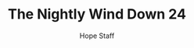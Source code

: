 ---
image: /assets/img/nwd/24_nwd_1peter_2_9_b_nlv.png
title: The Nightly Wind Down 24
number: 24
categories:
  - The Nightly Wind Down
author: Hope Staff
notes: The Nightly Wind Down 24
embed: >-
  EMBED_GOES_HERE
transcript: >-
  SOME LINES OF TEXT START HERE
---